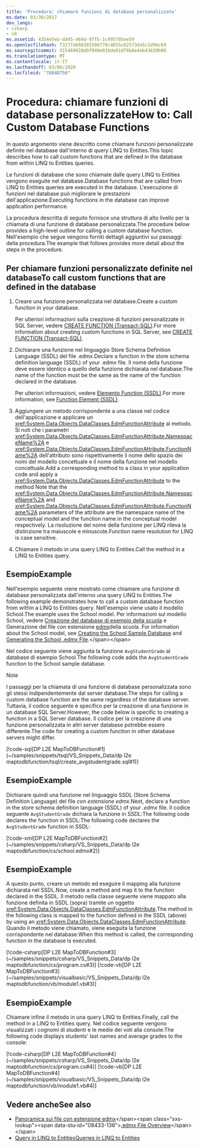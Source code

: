 ```yaml
---
title: 'Procedura: chiamare funzioni di database personalizzate'
ms.date: 03/30/2017
dev_langs:
- csharp
- vb
ms.assetid: 4354e5eb-dd45-469d-97fb-1c495705ee59
ms.openlocfilehash: f3177ab98382506770c4655c62573da5c1d96c69
ms.sourcegitcommit: 515469828d0f040e01bde01df6b8e4eb43630b06
ms.translationtype: MT
ms.contentlocale: it-IT
ms.lasthandoff: 03/06/2020
ms.locfileid: "78848756"
---
```

# <a name="how-to-call-custom-database-functions"></a><span data-ttu-id="08433-102">Procedura: chiamare funzioni di database personalizzate</span><span class="sxs-lookup"><span data-stu-id="08433-102">How to: Call Custom Database Functions</span></span>

<span data-ttu-id="08433-103">In questo argomento viene descritto come chiamare funzioni personalizzate definite nel database dall'interno di query LINQ to Entities.</span><span class="sxs-lookup"><span data-stu-id="08433-103">This topic describes how to call custom functions that are defined in the database from within LINQ to Entities queries.</span></span>

<span data-ttu-id="08433-104">Le funzioni di database che sono chiamate dalle query LINQ to Entities vengono eseguite nel database.</span><span class="sxs-lookup"><span data-stu-id="08433-104">Database functions that are called from LINQ to Entities queries are executed in the database.</span></span> <span data-ttu-id="08433-105">L'esecuzione di funzioni nel database può migliorare le prestazioni dell'applicazione.</span><span class="sxs-lookup"><span data-stu-id="08433-105">Executing functions in the database can improve application performance.</span></span>

<span data-ttu-id="08433-106">La procedura descritta di seguito fornisce una struttura di alto livello per la chiamata di una funzione di database personalizzata.</span><span class="sxs-lookup"><span data-stu-id="08433-106">The procedure below provides a high-level outline for calling a custom database function.</span></span> <span data-ttu-id="08433-107">Nell'esempio che segue vengono forniti dettagli aggiuntivi sui passaggi della procedura.</span><span class="sxs-lookup"><span data-stu-id="08433-107">The example that follows provides more detail about the steps in the procedure.</span></span>

## <a name="to-call-custom-functions-that-are-defined-in-the-database"></a><span data-ttu-id="08433-108">Per chiamare funzioni personalizzate definite nel database</span><span class="sxs-lookup"><span data-stu-id="08433-108">To call custom functions that are defined in the database</span></span>

1. <span data-ttu-id="08433-109">Creare una funzione personalizzata nel database.</span><span class="sxs-lookup"><span data-stu-id="08433-109">Create a custom function in your database.</span></span>

     <span data-ttu-id="08433-110">Per ulteriori informazioni sulla creazione di funzioni personalizzate in SQL Server, vedere [CREATE FUNCTION (Transact-SQL)](/sql/t-sql/statements/create-function-transact-sql).</span><span class="sxs-lookup"><span data-stu-id="08433-110">For more information about creating custom functions in SQL Server, see [CREATE FUNCTION (Transact-SQL)](/sql/t-sql/statements/create-function-transact-sql).</span></span>

2. <span data-ttu-id="08433-111">Dichiarare una funzione nel linguaggio Store Schema Definition Language (SSDL) del file .edmx.</span><span class="sxs-lookup"><span data-stu-id="08433-111">Declare a function in the store schema definition language (SSDL) of your .edmx file.</span></span> <span data-ttu-id="08433-112">Il nome della funzione deve essere identico a quello della funzione dichiarata nel database.</span><span class="sxs-lookup"><span data-stu-id="08433-112">The name of the function must be the same as the name of the function declared in the database.</span></span>

     <span data-ttu-id="08433-113">Per ulteriori informazioni, vedere [Elemento Function (SSDL)](/ef/ef6/modeling/designer/advanced/edmx/ssdl-spec#function-element-ssdl).</span><span class="sxs-lookup"><span data-stu-id="08433-113">For more information, see [Function Element (SSDL)](/ef/ef6/modeling/designer/advanced/edmx/ssdl-spec#function-element-ssdl).</span></span>

3. <span data-ttu-id="08433-114">Aggiungere un metodo corrispondente a una classe nel codice dell'applicazione e applicare un <xref:System.Data.Objects.DataClasses.EdmFunctionAttribute> al metodo. Si noti che i parametri <xref:System.Data.Objects.DataClasses.EdmFunctionAttribute.NamespaceName%2A> e <xref:System.Data.Objects.DataClasses.EdmFunctionAttribute.FunctionName%2A> dell'attributo sono rispettivamente il nome dello spazio dei nomi del modello concettuale e il nome della funzione nel modello concettuale.</span><span class="sxs-lookup"><span data-stu-id="08433-114">Add a corresponding method to a class in your application code and apply a <xref:System.Data.Objects.DataClasses.EdmFunctionAttribute> to the method Note that the <xref:System.Data.Objects.DataClasses.EdmFunctionAttribute.NamespaceName%2A> and <xref:System.Data.Objects.DataClasses.EdmFunctionAttribute.FunctionName%2A> parameters of the attribute are the namespace name of the conceptual model and the function name in the conceptual model respectively.</span></span> <span data-ttu-id="08433-115">La risoluzione del nome della funzione per LINQ rileva la distinzione tra maiuscole e minuscole.</span><span class="sxs-lookup"><span data-stu-id="08433-115">Function name resolution for LINQ is case sensitive.</span></span>

4. <span data-ttu-id="08433-116">Chiamare il metodo in una query LINQ to Entities.</span><span class="sxs-lookup"><span data-stu-id="08433-116">Call the method in a LINQ to Entities query.</span></span>  

## <a name="example"></a><span data-ttu-id="08433-117">Esempio</span><span class="sxs-lookup"><span data-stu-id="08433-117">Example</span></span>

<span data-ttu-id="08433-118">Nell'esempio seguente viene mostrato come chiamare una funzione di database personalizzata dall'interno una query LINQ to Entities.</span><span class="sxs-lookup"><span data-stu-id="08433-118">The following example demonstrates how to call a custom database function from within a LINQ to Entities query.</span></span> <span data-ttu-id="08433-119">Nell'esempio viene usato il modello School.</span><span class="sxs-lookup"><span data-stu-id="08433-119">The example uses the School model.</span></span> <span data-ttu-id="08433-120">Per informazioni sul modello School, vedere [Creazione del database di esempio della scuola](https://docs.microsoft.com/previous-versions/dotnet/netframework-4.0/bb399731(v=vs.100)) e Generazione del file con estensione [edmx](https://docs.microsoft.com/previous-versions/dotnet/netframework-4.0/bb399739(v=vs.100))della scuola .</span><span class="sxs-lookup"><span data-stu-id="08433-120">For information about the School model, see [Creating the School Sample Database](https://docs.microsoft.com/previous-versions/dotnet/netframework-4.0/bb399731(v=vs.100)) and [Generating the School .edmx File](https://docs.microsoft.com/previous-versions/dotnet/netframework-4.0/bb399739(v=vs.100)).</span></span>

<span data-ttu-id="08433-121">Nel codice seguente viene aggiunta la funzione `AvgStudentGrade` al database di esempio School.</span><span class="sxs-lookup"><span data-stu-id="08433-121">The following code adds the `AvgStudentGrade` function to the School sample database.</span></span>

> [!NOTE]
> <span data-ttu-id="08433-122">I passaggi per la chiamata di una funzione di database personalizzata sono gli stessi indipendentemente dal server database.</span><span class="sxs-lookup"><span data-stu-id="08433-122">The steps for calling a custom database function are the same regardless of the database server.</span></span> <span data-ttu-id="08433-123">Tuttavia, il codice seguente è specifico per la creazione di una funzione in un database SQL Server.</span><span class="sxs-lookup"><span data-stu-id="08433-123">However, the code below is specific to creating a function in a SQL Server database.</span></span> <span data-ttu-id="08433-124">Il codice per la creazione di una funzione personalizzata in altri server database potrebbe essere differente.</span><span class="sxs-lookup"><span data-stu-id="08433-124">The code for creating a custom function in other database servers might differ.</span></span>

[!code-sql[DP L2E MapToDBFunction#1](~/samples/snippets/tsql/VS_Snippets_Data/dp l2e maptodbfunction/tsql/create_avgstudentgrade.sql#1)]

## <a name="example"></a><span data-ttu-id="08433-125">Esempio</span><span class="sxs-lookup"><span data-stu-id="08433-125">Example</span></span>

<span data-ttu-id="08433-126">Dichiarare quindi una funzione nel linguaggio SSDL (Store Schema Definition Language) del file *con estensione edmx.*</span><span class="sxs-lookup"><span data-stu-id="08433-126">Next, declare a function in the store schema definition language (SSDL) of your *.edmx* file.</span></span> <span data-ttu-id="08433-127">Il codice seguente `AvgStudentGrade` dichiara la funzione in SSDL:The following code declares the function in SSDL:</span><span class="sxs-lookup"><span data-stu-id="08433-127">The following code declares the `AvgStudentGrade` function in SSDL:</span></span>

[!code-xml[DP L2E MapToDBFunction#2](~/samples/snippets/csharp/VS_Snippets_Data/dp l2e maptodbfunction/cs/school.edmx#2)]

## <a name="example"></a><span data-ttu-id="08433-128">Esempio</span><span class="sxs-lookup"><span data-stu-id="08433-128">Example</span></span>

<span data-ttu-id="08433-129">A questo punto, creare un metodo ed eseguire il mapping alla funzione dichiarata nel SSDL.</span><span class="sxs-lookup"><span data-stu-id="08433-129">Now, create a method and map it to the function declared in the SSDL.</span></span> <span data-ttu-id="08433-130">Il metodo nella classe seguente viene mappato alla funzione definita in SSDL (sopra) tramite un oggetto <xref:System.Data.Objects.DataClasses.EdmFunctionAttribute>.</span><span class="sxs-lookup"><span data-stu-id="08433-130">The method in the following class is mapped to the function defined in the SSDL (above) by using an <xref:System.Data.Objects.DataClasses.EdmFunctionAttribute>.</span></span> <span data-ttu-id="08433-131">Quando il metodo viene chiamato, viene eseguita la funzione corrispondente nel database.</span><span class="sxs-lookup"><span data-stu-id="08433-131">When this method is called, the corresponding function in the database is executed.</span></span>

[!code-csharp[DP L2E MapToDBFunction#3](~/samples/snippets/csharp/VS_Snippets_Data/dp l2e maptodbfunction/cs/program.cs#3)]
[!code-vb[DP L2E MapToDBFunction#3](~/samples/snippets/visualbasic/VS_Snippets_Data/dp l2e maptodbfunction/vb/module1.vb#3)]

## <a name="example"></a><span data-ttu-id="08433-132">Esempio</span><span class="sxs-lookup"><span data-stu-id="08433-132">Example</span></span>

<span data-ttu-id="08433-133">Chiamare infine il metodo in una query LINQ to Entities.</span><span class="sxs-lookup"><span data-stu-id="08433-133">Finally, call the method in a LINQ to Entities query.</span></span> <span data-ttu-id="08433-134">Nel codice seguente vengono visualizzati i cognomi di studenti e le medie dei voti alla console:</span><span class="sxs-lookup"><span data-stu-id="08433-134">The following code displays students' last names and average grades to the console:</span></span>

[!code-csharp[DP L2E MapToDBFunction#4](~/samples/snippets/csharp/VS_Snippets_Data/dp l2e maptodbfunction/cs/program.cs#4)]
[!code-vb[DP L2E MapToDBFunction#4](~/samples/snippets/visualbasic/VS_Snippets_Data/dp l2e maptodbfunction/vb/module1.vb#4)]

## <a name="see-also"></a><span data-ttu-id="08433-135">Vedere anche</span><span class="sxs-lookup"><span data-stu-id="08433-135">See also</span></span>

- <span data-ttu-id="08433-136">[Panoramica sui file con estensione edmx](https://docs.microsoft.com/previous-versions/dotnet/netframework-4.0/cc982042(v=vs.100))</span><span class="sxs-lookup"><span data-stu-id="08433-136">[.edmx File Overview](https://docs.microsoft.com/previous-versions/dotnet/netframework-4.0/cc982042(v=vs.100))</span></span>
- [<span data-ttu-id="08433-137">Query in LINQ to Entities</span><span class="sxs-lookup"><span data-stu-id="08433-137">Queries in LINQ to Entities</span></span>](queries-in-linq-to-entities.md)
